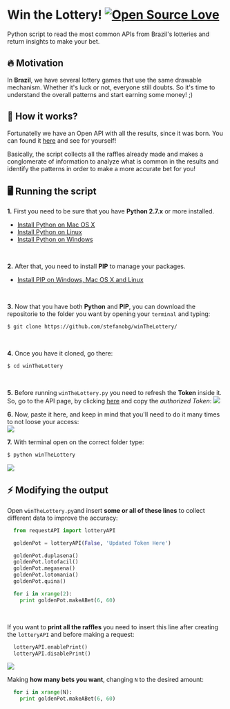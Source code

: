 # Win the Lottery! [![Open Source Love](https://badges.frapsoft.com/os/v2/open-source.svg?v=103)](https://github.com/ellerbrock/open-source-badges/)
Python script to read the most common APIs from Brazil's lotteries and return insights to make your bet.
<br/>

## 🔥 Motivation
In **Brazil**, we have several lottery games that use the same drawable mechanism. Whether it's luck or not, everyone still doubts.
So it's time to understand the overall patterns and start earning some money! ;)
<br/>

## 🎲 How it works?
Fortunatelly we have an Open API with all the results, since it was born. You can found it [here](https://confiraloterias.com.br/api/megasena/) and see for yourself!

Basically, the script collects all the raffles already made and makes a conglomerate of information to analyze what is common in the results and identify the patterns in order to make a more accurate bet for you!
<br/>

## 🖥 Running the script
**1.** First you need to be sure that you have **Python 2.7.x** or more installed.
- [Install Python on Mac OS X](https://docs.python-guide.org/starting/install/osx/)
- [Install Python on Linux](https://docs.python-guide.org/starting/install/linux/)
- [Install Python on Windows](https://docs.python-guide.org/starting/install/win/)
<br/>

**2.** After that, you need to install **PIP** to manage your packages.
- [Install PIP on Windows, Mac OS X and Linux](https://www.makeuseof.com/tag/install-pip-for-python/)
<br/>

**3.** Now that you have both **Python** and **PIP**, you can download the repositorie to the folder you want by opening your ``terminal`` and typing:
```sh
$ git clone https://github.com/stefanobg/winTheLottery/
```
<br/>

**4.** Once you have it cloned, go there:
```sh
$ cd winTheLottery
```
<br/>

**5.** Before running ``winTheLottery.py`` you need to refresh the **Token** inside it. So, go to the API page, by clicking [here](https://confiraloterias.com.br/api/megasena/) and copy the *authorized Token*:
<img src="https://github.com/stefanobg/winTheLottery/raw/readme/assets/TokenCopy.png">
<br/>

**6.** Now, paste it here, and keep in mind that you'll need to do it many times to not loose your access:
<br/>
<img src="https://github.com/stefanobg/winTheLottery/raw/readme/assets/TokenPaste.png">
<br/>

**7.** With terminal open on the correct folder type:
```sh
$ python winTheLottery
```
<img src="https://github.com/stefanobg/winTheLottery/raw/readme/assets/Running.gif">
<br/>

## ⚡️ Modifying the output
Open ``winTheLottery.py``and insert **some or all of these lines** to collect different data to improve the accuracy:
```python
  from requestAPI import lotteryAPI

  goldenPot = lotteryAPI(False, 'Updated Token Here')

  goldenPot.duplasena()
  goldenPot.lotofacil()
  goldenPot.megasena()
  goldenPot.lotomania()
  goldenPot.quina()

  for i in xrange(2):
    print goldenPot.makeABet(6, 60)
```
<br/>

If you want to **print all the raffles** you need to insert this line after creating the ``lotteryAPI`` and before making a request:
```python
  lotteryAPI.enablePrint()
  lotteryAPI.disablePrint()
```
<img src="https://github.com/stefanobg/winTheLottery/raw/readme/assets/RunningRaffles.gif">
<br/>

Making **how many bets you want**, changing ``N`` to the desired amount:
```python
  for i in xrange(N):
    print goldenPot.makeABet(6, 60)
```







